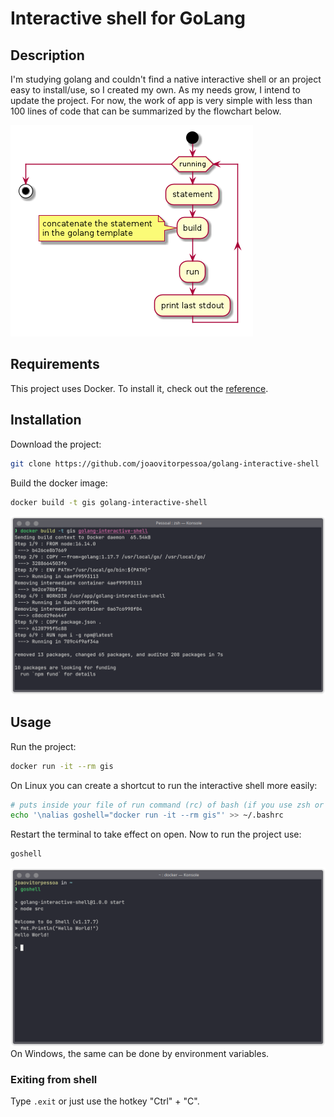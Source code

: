 # Interactive shell for GoLang

## Description
I'm studying golang and couldn't find a native interactive shell or an project easy to install/use, so I created my own. As my needs grow, I intend to update the project.
For now, the work of app is very simple with less than 100 lines of code that can be summarized by the flowchart below.

![](docs/sequence.png) 

## Requirements
This project uses Docker. To install it, check out the [reference](https://docs.docker.com/get-docker/).


## Installation

Download the project:

```bash
git clone https://github.com/joaovitorpessoa/golang-interactive-shell

```

Build the docker image:
```bash
docker build -t gis golang-interactive-shell
```
![](docs/docker-build-screenshot.png)

## Usage

Run the project:
```bash
docker run -it --rm gis
```

On Linux you can create a shortcut to run the interactive shell more easily:
```bash
# puts inside your file of run command (rc) of bash (if you use zsh or other, modify the code with your specific shell) 
echo '\nalias goshell="docker run -it --rm gis"' >> ~/.bashrc
```
Restart the terminal to take effect on open. Now to run the project use:
```bash
goshell
```
![](docs/usage-screenshot.png)
On Windows, the same can be done by environment variables.

### Exiting from shell
Type `.exit` or just use the hotkey "Ctrl" + "C".